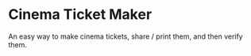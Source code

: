 # Cinema Ticket Maker
An easy way to make cinema tickets, share / print them, and then verify them.

